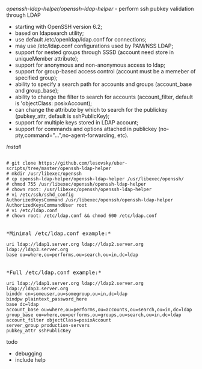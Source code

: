 *openssh-ldap-helper/openssh-ldap-helper* -   perform ssh pubkey validation through LDAP 

- starting with OpenSSH version 6.2;
- based on ldapsearch utility;
- use default /etc/openldap/ldap.conf for connections;
- may use /etc/ldap.conf configurations used by PAM/NSS LDAP;
- support for nested groups through SSSD (account need store in uniqueMember attribute);
- support for anonymous and non-anonymous access to ldap;
- support for group-based access control (account must be a memeber of specified group);
- ability to specify a search path for accounts and groups (account_base and group_base);
- ability to change the filter to search for accounts (account_filter, default is 'objectClass: posixAccount);
- can change the attribute by which to search for the publickey (pubkey_attr, default is sshPublicKey);
- support for multiple keys stored in LDAP account;
- support for commands and options attached in publickey (no-pty,command="...",no-agent-forwarding, etc).

*Install*
<pre><code>
# git clone https://github.com/lesovsky/uber-scripts/tree/master/openssh-ldap-helper
# mkdir /usr/libexec/openssh
# cp openssh-ldap-helper/openssh-ldap-helper /usr/libexec/openssh/
# chmod 755 /usr/libexec/openssh/openssh-ldap-helper
# chown root: /usr/libexec/openssh/openssh-ldap-helper
# vi /etc/ssh/sshd_config
AuthorizedKeysCommand /usr/libexec/openssh/openssh-ldap-helper
AuthorizedKeysCommandUser root
# vi /etc/ldap.conf
# chown root: /etc/ldap.conf && chmod 600 /etc/ldap.conf 
</code>

*Minimal /etc/ldap.conf example:*
<code>
uri ldap://ldap1.server.org ldap://ldap2.server.org ldap://ldap3.server.org
base ou=where,ou=performs,ou=search,ou=in,dc=ldap
</code>

*Full /etc/ldap.conf example:*
<code>
uri ldap://ldap1.server.org ldap://ldap2.server.org ldap://ldap3.server.org
binddn cn=someuser,ou=somegroup,ou=in,dc=ldap
bindpw plaintext_password_here
base dc=ldap
account_base ou=where,ou=performs,ou=accounts,ou=search,ou=in,dc=ldap
group_base ou=where,ou=performs,ou=groups,ou=search,ou=in,dc=ldap
account_filter objectClass=posixAccount
server_group production-servers
pubkey_attr sshPublicKey
</code></pre>

todo
- debugging
- include help

